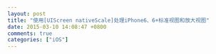 ```yaml
---
layout: post
title: "使用[UIScreen nativeScale]处理iPhone6、6+标准视图和放大视图"
date: 2015-03-10 14:08:47 +0800
comments: true
categories: ["iOS"]
---
```


